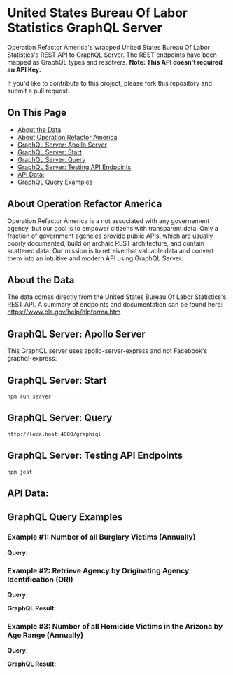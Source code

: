 # United States Bureau Of Labor Statistics GraphQL Server
Operation Refactor America's wrapped United States Bureau Of Labor Statistics's REST API to GraphQL Server. The REST endpoints have been mapped as GraphQL types and resolvers. **Note: This API doesn't required an API Key.**

If you'd like to contribute to this project, please fork this repository and submit a pull request.

## On This Page
*  [About the Data](#about-the-data)
*  [About Operation Refactor America](#about-operation-refactor-america)
*  [GraphQL Server: Apollo Server](#graphql-server-apollo-server)
*  [GraphQL Server: Start](#graphql-server-start)
*  [GraphQL Server: Query](#graphql-server-query)
*  [GraphQL Server: Testing API Endpoints](#graphql-server-testing-api-endpoints)
*  [API Data: ](#api-data)
*  [GraphQL Query Examples](#graphql-query-examples)

## About Operation Refactor America
Operation Refactor America is a not associated with any governement agency, but our goal is to empower citizens with transparent data. Only a fraction of government agencies provide public APIs, which are usually poorly documented, build on archaic REST architecture, and contain scattered data. Our mission is to retreive that valuable data and convert them into an intuitive and modern API using GraphQL Server.

## About the Data
The data comes directly from the United States Bureau Of Labor Statistics's REST API. A summary of endpoints and documentation can be found here: https://www.bls.gov/help/hlpforma.htm

## GraphQL Server: Apollo Server
This GraphQL server uses apollo-server-express and not Facebook's graphql-express.

## GraphQL Server: Start
    npm run server

## GraphQL Server: Query
    http://localhost:4000/graphiql

## GraphQL Server: Testing API Endpoints
    npm jest

## API Data: 



## GraphQL Query Examples
### Example #1: Number of all Burglary Victims (Annually)
**Query:**




### Example #2: Retrieve Agency by Originating Agency Identification (ORI)
**Query:**



**GraphQL Result:**




### Example #3: Number of all Homicide Victims in the Arizona by Age Range (Annually)
**Query:**



**GraphQL Result:**

